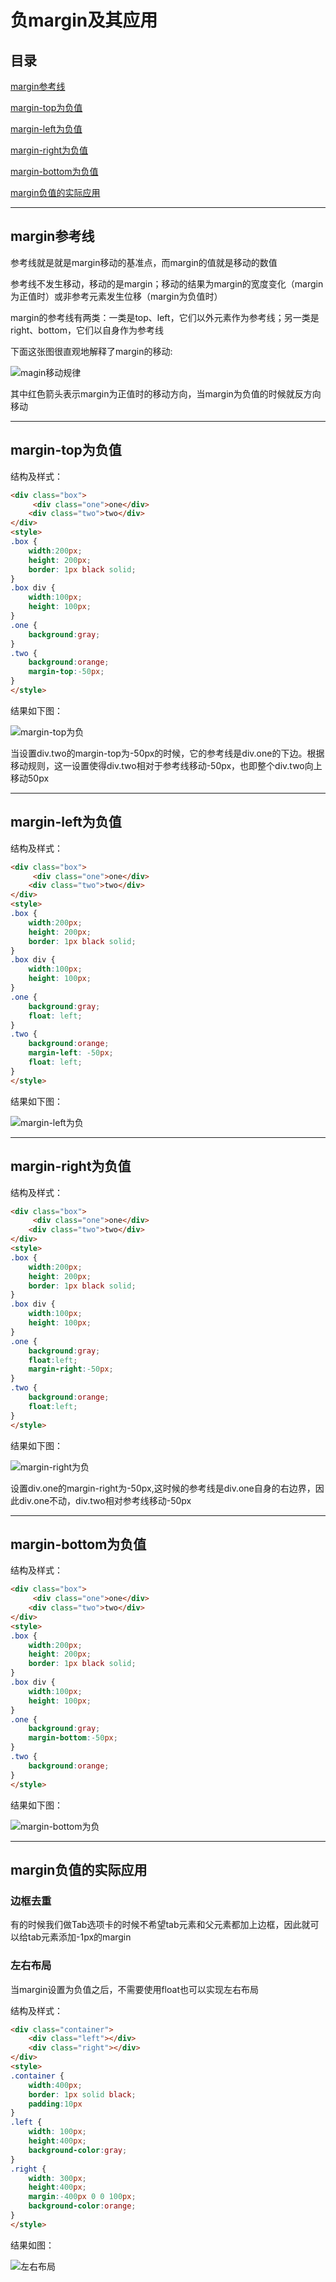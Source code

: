 # 负margin及其应用

## 目录

[margin参考线](#jump1)

[margin-top为负值](#jump2)

[margin-left为负值](#jump3)

[margin-right为负值](#jump4)

[margin-bottom为负值](#jump5)

[margin负值的实际应用](#jump6)

---	

<span id="jump1"></span>

## margin参考线

参考线就是就是margin移动的基准点，而margin的值就是移动的数值

参考线不发生移动，移动的是margin；移动的结果为margin的宽度变化（margin为正值时）或非参考元素发生位移（margin为负值时）

margin的参考线有两类：一类是top、left，它们以外元素作为参考线；另一类是right、bottom，它们以自身作为参考线

下面这张图很直观地解释了margin的移动:

![magin移动规律](https://raw.githubusercontent.com/FooderLeoYo/CSS-StudyNote/master/assets/img/margin/magin%E7%A7%BB%E5%8A%A8%E8%A7%84%E5%BE%8B.jpg)

其中红色箭头表示margin为正值时的移动方向，当margin为负值的时候就反方向移动

---

<span id="jump2"></span>

## margin-top为负值

结构及样式：

```html
<div class="box">
     <div class="one">one</div>
    <div class="two">two</div>
</div>
<style>
.box {
    width:200px;
    height: 200px;
    border: 1px black solid;
}
.box div {
    width:100px;
    height: 100px;
}
.one {
	background:gray;
}
.two {
	background:orange;
	margin-top:-50px;
}
</style>
```

结果如下图：

![margin-top为负](https://raw.githubusercontent.com/FooderLeoYo/CSS-StudyNote/master/assets/img/margin/margin-top%E4%B8%BA%E8%B4%9F.png)

当设置div.two的margin-top为-50px的时候，它的参考线是div.one的下边。根据移动规则，这一设置使得div.two相对于参考线移动-50px，也即整个div.two向上移动50px

---

<span id="jump3"></span>

## margin-left为负值

结构及样式：

```html
<div class="box">
     <div class="one">one</div>
    <div class="two">two</div>
</div>
<style>
.box {
    width:200px;
    height: 200px;
    border: 1px black solid;
}
.box div {
    width:100px;
    height: 100px;
}
.one {
	background:gray;
	float: left;
}
.two {
	background:orange;
    margin-left: -50px;
    float: left;
}
</style>
```

结果如下图：

![margin-left为负](https://raw.githubusercontent.com/FooderLeoYo/CSS-StudyNote/master/assets/img/margin/margin-left%E4%B8%BA%E8%B4%9F.png)

---

<span id="jump4"></span>

## margin-right为负值

结构及样式：

```html
<div class="box">
     <div class="one">one</div>
    <div class="two">two</div>
</div>
<style>
.box {
    width:200px;
    height: 200px;
    border: 1px black solid;
}
.box div {
    width:100px;
    height: 100px;
}
.one {
    background:gray;
    float:left;
    margin-right:-50px;
}
.two {
    background:orange;
    float:left;
}
</style>
```

结果如下图：

![margin-right为负](https://raw.githubusercontent.com/FooderLeoYo/CSS-StudyNote/master/assets/img/margin/margin-right%E4%B8%BA%E8%B4%9F.png)

设置div.one的margin-right为-50px,这时候的参考线是div.one自身的右边界，因此div.one不动，div.two相对参考线移动-50px

---

<span id="jump5"></span>

## margin-bottom为负值

结构及样式：

```html
<div class="box">
     <div class="one">one</div>
    <div class="two">two</div>
</div>
<style>
.box {
    width:200px;
    height: 200px;
    border: 1px black solid;
}
.box div {
    width:100px;
    height: 100px;
}
.one {
    background:gray;
    margin-bottom:-50px;
}
.two {
    background:orange;
}
</style>
```

结果如下图：

![margin-bottom为负](https://raw.githubusercontent.com/FooderLeoYo/CSS-StudyNote/master/assets/img/margin/margin-bottom%E4%B8%BA%E8%B4%9F.png)

---

<span id="jump6"></span>

## margin负值的实际应用

### 边框去重

有的时候我们做Tab选项卡的时候不希望tab元素和父元素都加上边框，因此就可以给tab元素添加-1px的margin

### 左右布局

当margin设置为负值之后，不需要使用float也可以实现左右布局

结构及样式：

```html
<div class="container">
    <div class="left"></div>
    <div class="right"></div>
</div>
<style>
.container {
	width:400px;
	border: 1px solid black;
	padding:10px
}
.left {
	width: 100px;
	height:400px;
	background-color:gray;
}
.right {
	width: 300px;
	height:400px;
	margin:-400px 0 0 100px;
	background-color:orange;
}
</style>
```

结果如图：

![左右布局](https://raw.githubusercontent.com/FooderLeoYo/CSS-StudyNote/master/assets/img/margin/%E5%B7%A6%E5%8F%B3%E5%B8%83%E5%B1%80.jpg)

